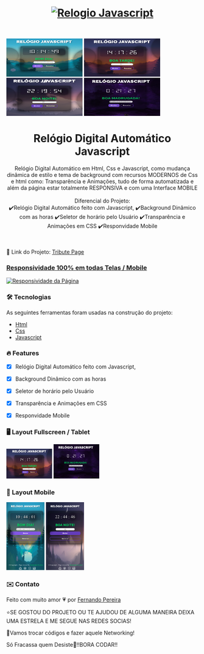 
<h1 align="center">
<a href="https://nandopereiira.github.io/relogio-javascript/" align="center">
<img alt="Relogio Javascript" title="Responsividade da Página" width="500px" src="https://github.com/nandopereiira/relogio-javascript/blob/main/midia/Rel%C3%B3gio%20Javascript.gif"/></a> </h1> <br/>
  
  <img alt="estilo do relogio page" title="estilo de dia" width="200px" height="100px" src="https://github.com/nandopereiira/relogio-javascript/blob/main/midia/screen%20dia.png" />  <img alt="estilo do relogio page" title="estilo de tarde" width="200px" height="100px" src="https://github.com/nandopereiira/relogio-javascript/blob/main/midia/screen%20tarde.png" />  <img alt="estilo do relogio page" title="estilo de noite" width="200px" height="100px" src="https://github.com/nandopereiira/relogio-javascript/blob/main/midia/screen%20noite.png" />  <img alt="estilo do relogio page" title="estilo de madrugada" width="200px" height="100px" src="https://github.com/nandopereiira/relogio-javascript/blob/main/midia/screen%20madrugada.png" />


<h1 align="center">Relógio Digital Automático Javascript</h1>

<p align="center">Relógio Digital Automático em Html, Css e Javascript, como mudança dinâmica de estilo e tema de background
com recursos MODERNOS de Css e html como: Transparência e Animações, tudo de forma automatizada e além da página estar totalmente RESPONSIVA e com uma Interface MOBILE <br/><br/>
Diferencial do Projeto: <br/>
  ✔️Relógio Digital Automático feito com Javascript,
  ✔️Background Dinâmico com as horas
  ✔️Seletor de horário pelo Usuário 
  ✔️Transparência e Animações em CSS
  ✔️Responvidade Mobile</p>
<br/>
 <p>🚀 Link do Projeto: <a color="#ff0000" href="https://nandopereiira.github.io/relogio-javascript/">Tribute Page</p>

### Responsividade 100% em todas Telas / Mobile
<a href="" align="center">
<img alt="Responsividade da Página" title="Responsividade da Página" width="500px" src="https://github.com/nandopereiira/relogio-javascript/blob/main/midia/Rel%C3%B3gio%20Javascript.gif" />
</a>


<h3 color:"#ff0000;" >🛠 Tecnologias</h3>

As seguintes ferramentas foram usadas na construção do projeto:

- [Html](https://developer.mozilla.org/pt-BR/docs/Web/HTML)
- [Css](https://developer.mozilla.org/pt-BR/docs/Web/CSS)
- [Javascript](https://www.javascript.com/)

### 🔥 Features

- [x] Relógio Digital Automático feito com Javascript,
- [x] Background Dinâmico com as horas
- [x] Seletor de horário pelo Usuário 
- [x] Transparência e Animações em CSS
- [x] Responvidade Mobile


### 🖥️ Layout Fullscreen / Tablet
<p float="left">
<img alt="Layout Fullscreen" title="Layout Fullscreen" width="120px" src="https://github.com/nandopereiira/relogio-javascript/blob/main/midia/screen%20tarde.png" />
<img alt="Layout Tablet" title="Layout Tablet" width="120px" src="https://github.com/nandopereiira/relogio-javascript/blob/main/midia/screen%20madrugada.png" />
  </p>

### 📱 Layout Mobile

<p float="left">
<img alt="Layout Mobile" title="Layout Mobile" width="100px" src="https://github.com/nandopereiira/relogio-javascript/blob/main/midia/screen%20mobile.png" />
<img alt="Layout Mobile" title="Layout Mobile" width="100px" src="https://github.com/nandopereiira/relogio-javascript/blob/main/midia/screen%20mobile2.png" />
</p>

### ✉️ Contato

Feito com muito amor 💗 por <a href="https://www.linkedin.com/in/fernando-pereira-008a18115/" target="_blank">Fernando Pereira</a>

⭐SE GOSTOU DO PROJETO OU TE AJUDOU DE ALGUMA MANEIRA DEIXA UMA ESTRELA E ME SEGUE NAS REDES SOCIAS!

🤝Vamos trocar códigos e fazer aquele Networking!

Só Fracassa quem Desiste💪!!BORA CODAR!!






